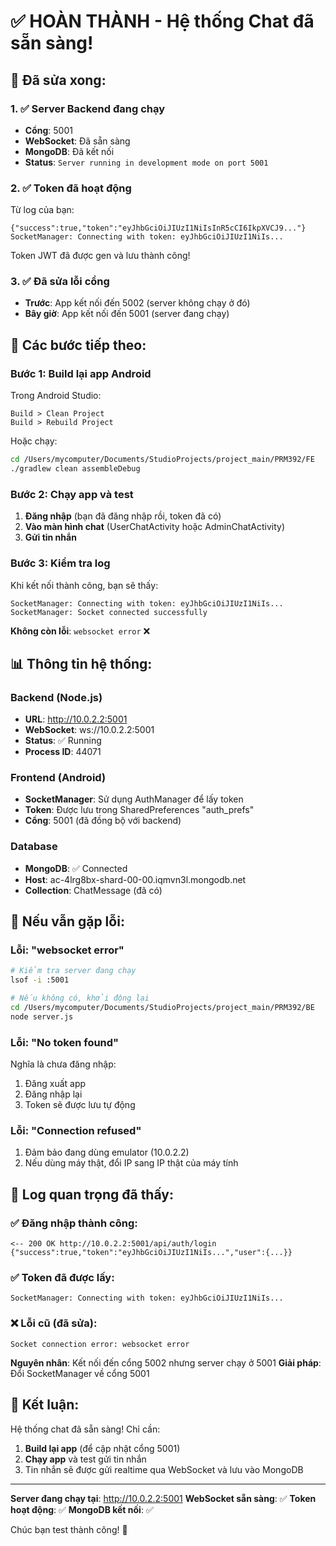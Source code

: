 # ✅ HOÀN THÀNH - Hệ thống Chat đã sẵn sàng!

## 🎯 Đã sửa xong:

### 1. ✅ Server Backend đang chạy
- **Cổng**: 5001
- **WebSocket**: Đã sẵn sàng
- **MongoDB**: Đã kết nối
- **Status**: `Server running in development mode on port 5001`

### 2. ✅ Token đã hoạt động
Từ log của bạn:
```
{"success":true,"token":"eyJhbGciOiJIUzI1NiIsInR5cCI6IkpXVCJ9..."}
SocketManager: Connecting with token: eyJhbGciOiJIUzI1NiIs...
```
Token JWT đã được gen và lưu thành công!

### 3. ✅ Đã sửa lỗi cổng
- **Trước**: App kết nối đến 5002 (server không chạy ở đó)
- **Bây giờ**: App kết nối đến 5001 (server đang chạy)

## 🚀 Các bước tiếp theo:

### Bước 1: Build lại app Android
Trong Android Studio:
```
Build > Clean Project
Build > Rebuild Project
```
Hoặc chạy:
```bash
cd /Users/mycomputer/Documents/StudioProjects/project_main/PRM392/FE
./gradlew clean assembleDebug
```

### Bước 2: Chạy app và test
1. **Đăng nhập** (bạn đã đăng nhập rồi, token đã có)
2. **Vào màn hình chat** (UserChatActivity hoặc AdminChatActivity)
3. **Gửi tin nhắn**

### Bước 3: Kiểm tra log
Khi kết nối thành công, bạn sẽ thấy:
```
SocketManager: Connecting with token: eyJhbGciOiJIUzI1NiIs...
SocketManager: Socket connected successfully
```

**Không còn lỗi**: `websocket error` ❌

## 📊 Thông tin hệ thống:

### Backend (Node.js)
- **URL**: http://10.0.2.2:5001
- **WebSocket**: ws://10.0.2.2:5001
- **Status**: ✅ Running
- **Process ID**: 44071

### Frontend (Android)
- **SocketManager**: Sử dụng AuthManager để lấy token
- **Token**: Được lưu trong SharedPreferences "auth_prefs"
- **Cổng**: 5001 (đã đồng bộ với backend)

### Database
- **MongoDB**: ✅ Connected
- **Host**: ac-4lrg8bx-shard-00-00.iqmvn3l.mongodb.net
- **Collection**: ChatMessage (đã có)

## 🔧 Nếu vẫn gặp lỗi:

### Lỗi: "websocket error"
```bash
# Kiểm tra server đang chạy
lsof -i :5001

# Nếu không có, khởi động lại
cd /Users/mycomputer/Documents/StudioProjects/project_main/PRM392/BE
node server.js
```

### Lỗi: "No token found"
Nghĩa là chưa đăng nhập:
1. Đăng xuất app
2. Đăng nhập lại
3. Token sẽ được lưu tự động

### Lỗi: "Connection refused"
1. Đảm bảo đang dùng emulator (10.0.2.2)
2. Nếu dùng máy thật, đổi IP sang IP thật của máy tính

## 📝 Log quan trọng đã thấy:

### ✅ Đăng nhập thành công:
```
<-- 200 OK http://10.0.2.2:5001/api/auth/login
{"success":true,"token":"eyJhbGciOiJIUzI1NiIs...","user":{...}}
```

### ✅ Token đã được lấy:
```
SocketManager: Connecting with token: eyJhbGciOiJIUzI1NiIs...
```

### ❌ Lỗi cũ (đã sửa):
```
Socket connection error: websocket error
```
**Nguyên nhân**: Kết nối đến cổng 5002 nhưng server chạy ở 5001
**Giải pháp**: Đổi SocketManager về cổng 5001

## 🎉 Kết luận:

Hệ thống chat đã sẵn sàng! Chỉ cần:
1. **Build lại app** (để cập nhật cổng 5001)
2. **Chạy app** và test gửi tin nhắn
3. Tin nhắn sẽ được gửi realtime qua WebSocket và lưu vào MongoDB

---

**Server đang chạy tại**: http://10.0.2.2:5001
**WebSocket sẵn sàng**: ✅
**Token hoạt động**: ✅
**MongoDB kết nối**: ✅

Chúc bạn test thành công! 🚀
